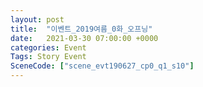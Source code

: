 ```yaml
---
layout: post
title:  "이벤트_2019여름_0화_오프닝"
date:   2021-03-30 07:00:00 +0000
categories: Event
Tags: Story Event
SceneCode: ["scene_evt190627_cp0_q1_s10"]
---
```

